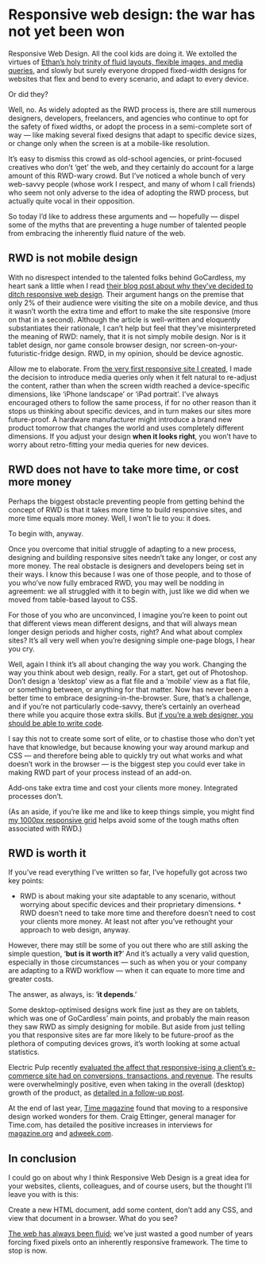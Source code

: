 # Responsive web design: the war has not yet been won

Responsive Web Design. All the cool kids are doing it. We extolled the virtues
of [Ethan’s holy trinity of fluid layouts, flexible images, and media
queries](http://alistapart.com/article/responsive-web-design), and slowly but
surely everyone dropped fixed-width designs for websites that flex and bend to
every scenario, and adapt to every device.

Or did they?

Well, no. As widely adopted as the RWD process is, there are still numerous
designers, developers, freelancers, and agencies who continue to opt for the
safety of fixed widths, or adopt the process in a semi-complete sort of way —
like making several fixed designs that adapt to specific device sizes, or change
only when the screen is at a mobile-like resolution.

It’s easy to dismiss this crowd as old-school agencies, or print-focused
creatives who don’t ‘get’ the web, and they certainly do account for a large
amount of this RWD-wary crowd. But I’ve noticed a whole bunch of very web-savvy
people (whose work I respect, and many of whom I call friends) who seem not only
adverse to the idea of adopting the RWD process, but actually quite vocal in
their opposition.

So today I’d like to address these arguments and — hopefully — dispel some of
the myths that are preventing a huge number of talented people from embracing
the inherently fluid nature of the web.

## RWD is not mobile design

With no disrespect intended to the talented folks behind GoCardless, my heart
sank a little when I read [their blog post about why they’ve decided to ditch
responsive web design](https://gocardless.com/blog/unresponsive-design/). Their
argument hangs on the premise that only 2% of their audience were visiting the
site on a mobile device, and thus it wasn’t worth the extra time and effort to
make the site responsive (more on that in a second). Although the article is
well-written and eloquently substantiates their rationale, I can’t help but feel
that they’ve misinterpreted the meaning of RWD: namely, that it is not simply
mobile design. Nor is it tablet design, nor game console browser design, nor
screen-on-your-futuristic-fridge design. RWD, in my opinion, should be device
agnostic.

Allow me to elaborate. From [the very first responsive site I
created](http://2011.ampersandconf.com/), I made the decision to introduce media
queries only when it felt natural to re-adjust the content, rather than when the
screen width reached a device-specific dimensions, like ‘iPhone landscape’ or
‘iPad portrait’. I’ve always encouraged others to follow the same process, if
for no other reason than it stops us thinking about specific devices, and in
turn makes our sites more future-proof. A hardware manufacturer might introduce
a brand new product tomorrow that changes the world and uses completely
different dimensions. If you adjust your design __when it looks right__, you
won’t have to worry about retro-fitting your media queries for new devices.

## RWD does not have to take more time, or cost more money

Perhaps the biggest obstacle preventing people from getting behind the concept
of RWD is that it takes more time to build responsive sites, and more time
equals more money. Well, I won’t lie to you: it does.

To begin with, anyway.

Once you overcome that initial struggle of adapting to a new process, designing
and building responsive sites needn’t take any longer, or cost any more money.
The real obstacle is designers and developers being set in their ways. I know
this because I was one of those people, and to those of you who’ve now fully
embraced RWD, you may well be nodding in agreement: we all struggled with it to
begin with, just like we did when we moved from table-based layout to CSS.

For those of you who are unconvinced, I imagine you’re keen to point out that
different views mean different designs, and that will always mean longer design
periods and higher costs, right? And what about complex sites? It’s all very
well when you’re designing simple one-page blogs, I hear you cry.

Well, again I think it’s all about changing the way you work. Changing the way
you think about web design, really. For a start, get out of Photoshop. Don’t
design a ‘desktop’ view as a flat file and a ‘mobile’ view as a flat file, or
something between, or anything for that matter. Now has never been a better time
to embrace designing-in-the-browser. Sure, that’s a challenge, and if you’re not
particularly code-savvy, there’s certainly an overhead there while you acquire
those extra skills. But [if you’re a web designer, you should be able to write
code](http://elliotjaystocks.com/blog/web-designers-who-cant-code/).

I say this not to create some sort of elite, or to chastise those who don’t yet
have that knowledge, but because knowing your way around markup and CSS — and
therefore being able to quickly try out what works and what doesn’t work in the
browser — is the biggest step you could ever take in making RWD part of your
process instead of an add-on.

Add-ons take extra time and cost your clients more money. Integrated processes
don’t.

(As an aside, if you’re like me and like to keep things simple, you might find
[my 1000px responsive
grid](http://elliotjaystocks.com/blog/a-better-photoshop-grid-for-responsive-web-design/)
helps avoid some of the tough maths often associated with RWD.)

## RWD is worth it

If you’ve read everything I’ve written so far, I’ve hopefully got across two key
points:

* RWD is about making your site adaptable to any scenario, without worrying
about specific devices and their proprietary dimensions. * RWD doesn’t need to
take more time and therefore doesn’t need to cost your clients more money. At
least not after you’ve rethought your approach to web design, anyway.

However, there may still be some of you out there who are still asking the
simple question, ‘__but is it worth it?__’ And it’s actually a very valid
question, especially in those circumstances — such as when you or your company
are adapting to a RWD workflow — when it can equate to more time and greater
costs.

The answer, as always, is: ‘__it depends__.’

Some desktop-optimised designs work fine just as they are on tablets, which was
one of GoCardless’ main points, and probably the main reason they saw RWD as
simply designing for mobile. But aside from just telling you that responsive
sites are far more likely to be future-proof as the plethora of computing
devices grows, it’s worth looking at some actual statistics.

Electric Pulp recently [evaluated the affect that responsive-ising a client’s
e-commerce site had on conversions, transactions, and
revenue](http://electricpulp.com/notes/you-like-apples/). The results were
overwhelmingly positive, even when taking in the overall (desktop) growth of the
product, as [detailed in a follow-up
post](http://electricpulp.com/notes/more-on-apples-mobile-optimization-in-ecommerce/).

At the end of last year, [Time magazine](http://time.com/time/) found that
moving to a responsive design worked wonders for them. Craig Ettinger, general
manager for Time.com, has detailed the positive increases in interviews for
[magazine.org](http://magazine.org/timecom-gm-craig-ettinger-bringing-responsive-web-design-iconic-brand)
and
[adweek.com](http://adweek.com/news/technology/time-moves-responsive-design-144666).

## In conclusion

I could go on about why I think Responsive Web Design is a great idea for your
websites, clients, colleagues, and of course users, but the thought I’ll leave
you with is this:

Create a new HTML document, add some content, don’t add any CSS, and view that
document in a browser. What do you see?

[The web has always been
fluid](http://adactio.com/journal/search/?query=liquid); we’ve just wasted a
good number of years forcing fixed pixels onto an inherently responsive
framework. The time to stop is now.